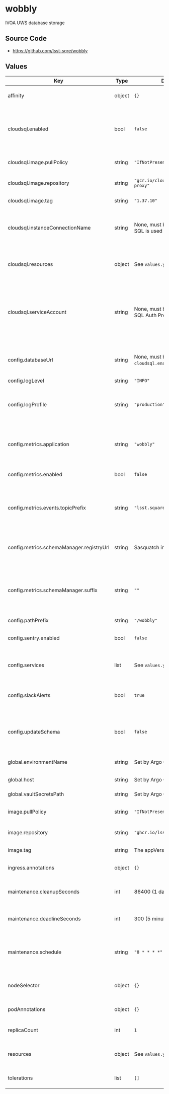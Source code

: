 # wobbly

IVOA UWS database storage

## Source Code

* <https://github.com/lsst-sqre/wobbly>

## Values

| Key | Type | Default | Description |
|-----|------|---------|-------------|
| affinity | object | `{}` | Affinity rules for the wobbly deployment pod |
| cloudsql.enabled | bool | `false` | Enable the Cloud SQL Auth Proxy sidecar, used with Cloud SQL databases on Google Cloud |
| cloudsql.image.pullPolicy | string | `"IfNotPresent"` | Pull policy for Cloud SQL Auth Proxy images |
| cloudsql.image.repository | string | `"gcr.io/cloudsql-docker/gce-proxy"` | Cloud SQL Auth Proxy image to use |
| cloudsql.image.tag | string | `"1.37.10"` | Cloud SQL Auth Proxy tag to use |
| cloudsql.instanceConnectionName | string | None, must be set if Cloud SQL is used | Instance connection name for a Cloud SQL PostgreSQL instance |
| cloudsql.resources | object | See `values.yaml` | Resource limits and requests for the Cloud SQL Proxy container |
| cloudsql.serviceAccount | string | None, must be set if Cloud SQL Auth Proxy is enabled | The Google service account that has an IAM binding to the `wobbly` Kubernetes service account and has the `cloudsql.client` role |
| config.databaseUrl | string | None, must be set if `cloudsql.enabled` is false | URL for the PostgreSQL database if Cloud SQL is not in use |
| config.logLevel | string | `"INFO"` | Logging level |
| config.logProfile | string | `"production"` | Logging profile (`production` for JSON, `development` for human-friendly) |
| config.metrics.application | string | `"wobbly"` | Name under which to log metrics. Generally there is no reason to change this. |
| config.metrics.enabled | bool | `false` | Whether to enable sending metrics |
| config.metrics.events.topicPrefix | string | `"lsst.square.metrics.events"` | Topic prefix for events. It may sometimes be useful to change this in development environments. |
| config.metrics.schemaManager.registryUrl | string | Sasquatch in the local cluster | URL of the Confluent-compatible schema registry server |
| config.metrics.schemaManager.suffix | string | `""` | Suffix to add to all registered subjects. This is sometimes useful for experimentation during development. |
| config.pathPrefix | string | `"/wobbly"` | URL path prefix |
| config.sentry.enabled | bool | `false` | Whether to enable the Sentry integration |
| config.services | list | See `values.yaml` | Services allowed to use Wobbly for their backend |
| config.slackAlerts | bool | `true` | Whether to send Slack alerts for unexpected failures |
| config.updateSchema | bool | `false` | Whether to automatically update the Wobbly database schema |
| global.environmentName | string | Set by Argo CD | Name of the Phalanx environment |
| global.host | string | Set by Argo CD | Host name for ingress |
| global.vaultSecretsPath | string | Set by Argo CD | Base path for Vault secrets |
| image.pullPolicy | string | `"IfNotPresent"` | Pull policy for the wobbly image |
| image.repository | string | `"ghcr.io/lsst-sqre/wobbly"` | Image to use in the wobbly deployment |
| image.tag | string | The appVersion of the chart | Tag of image to use |
| ingress.annotations | object | `{}` | Additional annotations for the ingress rule |
| maintenance.cleanupSeconds | int | 86400 (1 day) | How long to keep old jobs around before deleting them |
| maintenance.deadlineSeconds | int | 300 (5 minutes) | How long the job is allowed to run before it will be terminated |
| maintenance.schedule | string | `"8 * * * *"` | Cron schedule string for Wobbly periodic maintenance (in UTC) |
| nodeSelector | object | `{}` | Node selection rules for the wobbly deployment pod |
| podAnnotations | object | `{}` | Annotations for the wobbly deployment pod |
| replicaCount | int | `1` | Number of web deployment pods to start |
| resources | object | See `values.yaml` | Resource limits and requests for the wobbly deployment pod |
| tolerations | list | `[]` | Tolerations for the wobbly deployment pod |
